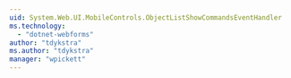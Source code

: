 ```yaml
---
uid: System.Web.UI.MobileControls.ObjectListShowCommandsEventHandler
ms.technology: 
  - "dotnet-webforms"
author: "tdykstra"
ms.author: "tdykstra"
manager: "wpickett"
---
```

